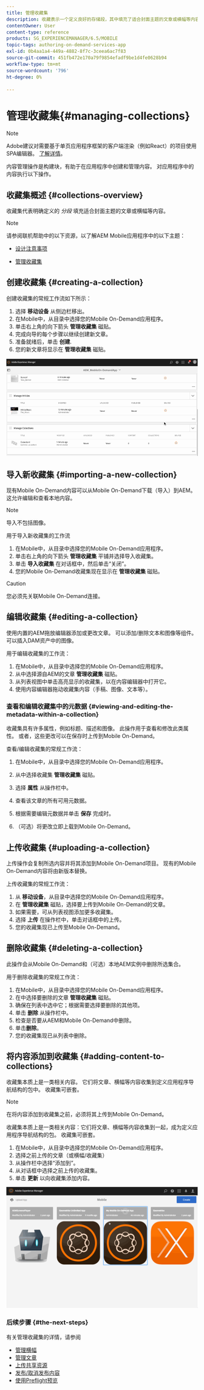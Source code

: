 ```yaml
---
title: 管理收藏集
description: 收藏表示一个定义良好的存储段，其中填充了适合封面主题的文章或横幅等内容。 关注此页面以了解更多信息。
contentOwner: User
content-type: reference
products: SG_EXPERIENCEMANAGER/6.5/MOBILE
topic-tags: authoring-on-demand-services-app
exl-id: 0b4aa1a4-449a-4882-8f7c-3ceea6ac7f83
source-git-commit: 451fb472e170a79f9854efadf9be1d4fe0628b94
workflow-type: tm+mt
source-wordcount: '796'
ht-degree: 0%

---
```


# 管理收藏集{#managing-collections}

>[!NOTE]
>
>Adobe建议对需要基于单页应用程序框架的客户端渲染（例如React）的项目使用SPA编辑器。 [了解详情](/help/sites-developing/spa-overview.md)。

内容管理操作是构建块，有助于在应用程序中创建和管理内容。 对应用程序中的内容执行以下操作。

## 收藏集概述 {#collections-overview}

收藏集代表明确定义的 *分段* 填充适合封面主题的文章或横幅等内容。

>[!NOTE]
>
>请参阅联机帮助中的以下资源，以了解AEM Mobile应用程序中的以下主题：
>
>* [设计注意事项](https://helpx.adobe.com/digital-publishing-solution/help/design-app.html)
>
>* [管理收藏集](https://helpx.adobe.com/digital-publishing-solution/help/creating-collections.html)
>

## 创建收藏集 {#creating-a-collection}

创建收藏集的常规工作流如下所示：

1. 选择 **移动设备** 从侧边栏移出。
1. 在Mobile中，从目录中选择您的Mobile On-Demand应用程序。
1. 单击右上角的向下箭头 **管理收藏集** 磁贴。
1. 完成向导的每个步骤以继续创建新文章。
1. 准备就绪后，单击 **创建**.
1. 您的新文章将显示在 **管理收藏集** 磁贴。

![chlimage_1-1](assets/chlimage_1-1.gif)

## 导入新收藏集 {#importing-a-new-collection}

现有Mobile On-Demand内容可以从Mobile On-Demand下载（导入）到AEM。 这允许编辑和查看本地内容。

>[!NOTE]
>
>导入不包括图像。

用于导入新收藏集的工作流

1. 在Mobile中，从目录中选择您的Mobile On-Demand应用程序。
1. 单击右上角的向下箭头 **管理收藏集** 平铺并选择导入收藏集。
1. 单击 **导入收藏集** 在对话框中，然后单击“关闭”。
1. 您的Mobile On-Demand收藏集现在显示在 **管理收藏集** 磁贴。

>[!CAUTION]
>
>您必须先关联Mobile On-Demand连接。

## 编辑收藏集 {#editing-a-collection}

使用内置的AEM拖放编辑器添加或更改文章。 可以添加/删除文本和图像等组件。 可以插入DAM资产中的图像。

用于编辑收藏集的工作流：

1. 在Mobile中，从目录中选择您的Mobile On-Demand应用程序。
1. 从中选择源自AEM的文章 **管理收藏集** 磁贴。
1. 从列表视图中单击高亮显示的收藏集，以在内容编辑器中打开它。
1. 使用内容编辑器拖动收藏集内容（手稿、图像、文本等）。

### 查看和编辑收藏集中的元数据 {#viewing-and-editing-the-metadata-within-a-collection}

收藏集具有许多属性，例如标题、描述和图像。 此操作用于查看和修改此类属性。 或者，这些更改可以在保存时上传到Mobile On-Demand。

查看/编辑收藏集的常规工作流：

1. 在Mobile中，从目录中选择您的Mobile On-Demand应用程序。
1. 从中选择收藏集 **管理收藏集** 磁贴。

1. 选择 **属性** 从操作栏中。
1. 查看该文章的所有可用元数据。
1. 根据需要编辑元数据并单击 **保存** 完成时。
1. （可选）将更改立即上载到Mobile On-Demand。

## 上传收藏集 {#uploading-a-collection}

上传操作会复制所选内容并将其添加到Mobile On-Demand项目。 现有的Mobile On-Demand内容将由新版本替换。

上传收藏集的常规工作流：

1. 从 **移动设备**，从目录中选择您的Mobile On-Demand应用程序。
1. 在 **管理收藏集** 磁贴，选择要上传到Mobile On-Demand的文章。
1. 如果需要，可从列表视图添加更多收藏集。
1. 选择 **上传** 在操作栏中，单击对话框中的上传。
1. 您的收藏集现已上传至Mobile On-Demand。

## 删除收藏集 {#deleting-a-collection}

此操作会从Mobile On-Demand和（可选）本地AEM实例中删除所选集合。

用于删除收藏集的常规工作流：

1. 在Mobile中，从目录中选择您的Mobile On-Demand应用程序。
1. 在中选择要删除的文章 **管理收藏集** 磁贴。
1. 确保在列表中选中它；根据需要选择要删除的其他项。
1. 单击 **删除** 从操作栏中。
1. 检查是否要从AEM和Mobile On-Demand中删除。
1. 单击&#x200B;**删除**。
1. 您的收藏集现已从列表中删除。

## 将内容添加到收藏集 {#adding-content-to-collections}

收藏集本质上是一类相关内容。 它们将文章、横幅等内容收集到定义应用程序导航结构的包中。 收藏集可嵌套。

>[!NOTE]
>
>在将内容添加到收藏集之前，必须将其上传到Mobile On-Demand。

收藏集本质上是一类相关内容：它们将文章、横幅等内容收集到一起，成为定义应用程序导航结构的包。 收藏集可嵌套。

1. 在Mobile中，从目录中选择您的Mobile On-Demand应用程序。
1. 选择之前上传的文章（或横幅/收藏集）
1. 从操作栏中选择“添加到”。
1. 从对话框中选择之前上传的收藏集。
1. 单击 **更新** 以向收藏集添加内容。

![chlimage_1-2](assets/chlimage_1-2.gif)

### 后续步骤 {#the-next-steps}

有关管理收藏集的详情，请参阅

* [管理横幅](/help/mobile/mobile-on-demand-managing-banners.md)
* [管理文章](/help/mobile/mobile-on-demand-managing-articles.md)
* [上传共享资源](/help/mobile/mobile-on-demand-shared-resources.md)
* [发布/取消发布内容](/help/mobile/mobile-on-demand-publishing-unpublishing.md)
* [使用Preflight预览](/help/mobile/aem-mobile-manage-ondemand-services.md)

